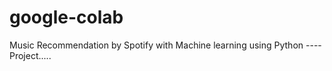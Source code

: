 # google-colab
Music Recommendation by Spotify with Machine learning using Python ---- Project.....
